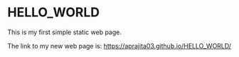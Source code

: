 # HELLO_WORLD
This is my first simple static web page.

The link to my new web page is:
https://aprajita03.github.io/HELLO_WORLD/
